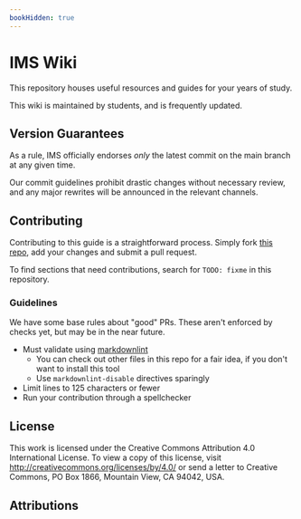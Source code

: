 ```yaml
---
bookHidden: true
---
```


<!--
hugo compat comment -->
<!-- markdownlint-disable MD034 -->
# IMS Wiki

This repository houses useful resources and guides for your years of study.

This wiki is maintained by students, and is frequently updated.

## Version Guarantees

As a rule, IMS officially endorses *only* the latest commit on the main branch at any given time.

Our commit guidelines prohibit drastic changes without necessary review, and any major rewrites will be announced in
the relevant channels.

## Contributing

Contributing to this guide is a straightforward process. Simply fork [this repo][docs], add your changes and submit a
pull request.

To find sections that need contributions, search for `TODO: fixme` in this repository.

[docs]: https://github.com/indian-medical-server/docs

### Guidelines

We have some base rules about "good" PRs. These aren't enforced by checks yet, but may be in the near future.

- Must validate using [markdownlint](https://github.com/DavidAnson/markdownlint)
  - You can check out other files in this repo for a fair idea, if you don't want to install this tool
  - Use `markdownlint-disable` directives sparingly
- Limit lines to 125 characters or fewer
- Run your contribution through a spellchecker

## License

This work is licensed under the Creative Commons Attribution 4.0 International License.
To view a copy of this license, visit http://creativecommons.org/licenses/by/4.0/ or send a letter to Creative Commons,
PO Box 1866, Mountain View, CA 94042, USA.

## Attributions

<!-- TODO: add CODEOWNERS file? -->
<!-- TODO: include attributions in individual documents -->
